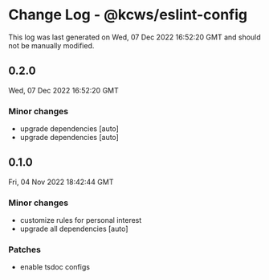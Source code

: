 # Change Log - @kcws/eslint-config

This log was last generated on Wed, 07 Dec 2022 16:52:20 GMT and should not be manually modified.

## 0.2.0
Wed, 07 Dec 2022 16:52:20 GMT

### Minor changes

- upgrade dependencies [auto]
- upgrade dependencies [auto]

## 0.1.0
Fri, 04 Nov 2022 18:42:44 GMT

### Minor changes

- customize rules for personal interest
- upgrade all dependencies [auto]

### Patches

- enable tsdoc configs

